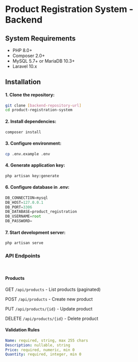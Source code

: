 # Product Registration System - Backend

## System Requirements
- PHP 8.0+
- Composer 2.0+
- MySQL 5.7+ or MariaDB 10.3+
- Laravel 10.x

## Installation

#### 1. Clone the repository:
```bash
git clone [backend-repository-url]
cd product-registration-system
```
#### 2. Install dependencies:
```bash
composer install
```

#### 3. Configure environment:
```bash
cp .env.example .env
```

#### 4. Generate application key:
```bash
php artisan key:generate
```

#### 6. Configure database in .env:
```js
DB_CONNECTION=mysql
DB_HOST=127.0.0.1
DB_PORT=3306
DB_DATABASE=product_registration
DB_USERNAME=root
DB_PASSWORD=
```

#### 7. Start development server:

```bash
php artisan serve
```

### API Endpoints
<br>

#### Products
GET ``/api/products`` - List products (paginated)

POST ``/api/products`` - Create new product

PUT ``/api/products/{id}`` - Update product

DELETE ``/api/products/{id}`` - Delete product

#### Validation Rules
```yml
Name: required, string, max 255 chars
Description: nullable, string
Price: required, numeric, min 0
Quantity: required, integer, min 0
```
